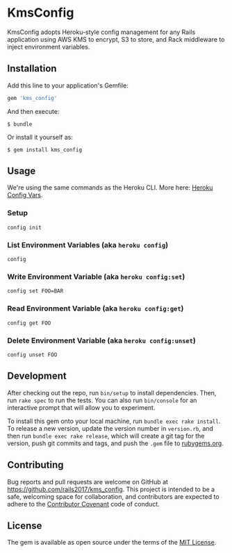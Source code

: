 # KmsConfig

KmsConfig adopts Heroku-style config management for any Rails application using AWS KMS to encrypt, S3 to store, and Rack middleware to inject environment variables.

## Installation

Add this line to your application's Gemfile:

```ruby
gem 'kms_config'
```

And then execute:

    $ bundle

Or install it yourself as:

    $ gem install kms_config

## Usage

We're using the same commands as the Heroku CLI. More here: [Heroku Config Vars](https://devcenter.heroku.com/articles/config-vars).

### Setup

`config init`

### List Environment Variables (aka `heroku config`)

`config`

### Write Environment Variable (aka `heroku config:set`)

`config set FOO=BAR`

### Read Environment Variable (aka `heroku config:get`)

`config get FOO`

### Delete Environment Variable (aka `heroku config:unset`)

`config unset FOO`

## Development

After checking out the repo, run `bin/setup` to install dependencies. Then, run `rake spec` to run the tests. You can also run `bin/console` for an interactive prompt that will allow you to experiment.

To install this gem onto your local machine, run `bundle exec rake install`. To release a new version, update the version number in `version.rb`, and then run `bundle exec rake release`, which will create a git tag for the version, push git commits and tags, and push the `.gem` file to [rubygems.org](https://rubygems.org).

## Contributing

Bug reports and pull requests are welcome on GitHub at https://github.com/rails2017/kms_config. This project is intended to be a safe, welcoming space for collaboration, and contributors are expected to adhere to the [Contributor Covenant](contributor-covenant.org) code of conduct.


## License

The gem is available as open source under the terms of the [MIT License](http://opensource.org/licenses/MIT).
